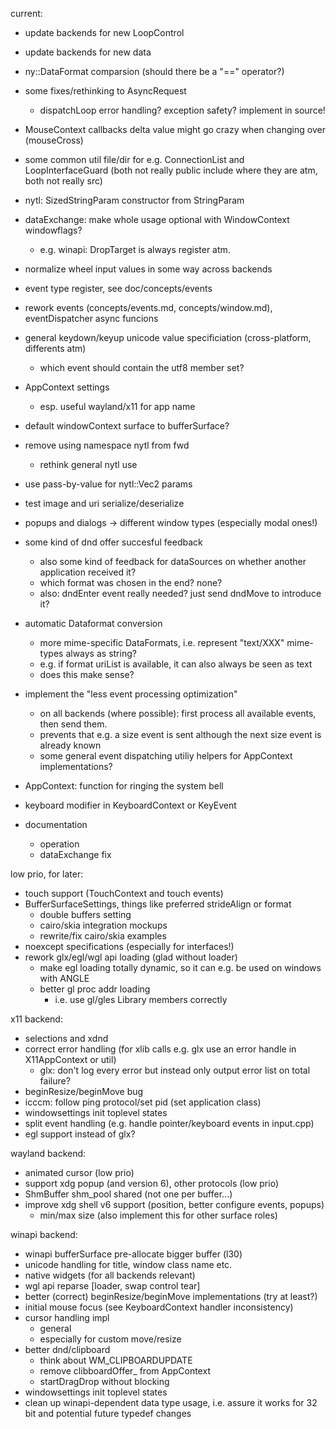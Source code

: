 current:

- update backends for new LoopControl
- update backends for new data
- ny::DataFormat comparsion (should there be a "==" operator?)
- some fixes/rethinking to AsyncRequest
	- dispatchLoop error handling? exception safety? implement in source!

- MouseContext callbacks delta value might go crazy when changing over (mouseCross)

- some common util file/dir for e.g. ConnectionList and LoopInterfaceGuard
	(both not really public include where they are atm, both not really src)

- nytl: SizedStringParam constructor from StringParam

- dataExchange: make whole usage optional with WindowContext windowflags?
	- e.g. winapi: DropTarget is always register atm.

- normalize wheel input values in some way across backends
- event type register, see doc/concepts/events
- rework events (concepts/events.md, concepts/window.md), eventDispatcher async funcions
- general keydown/keyup unicode value specificiation (cross-platform, differents atm)
	- which event should contain the utf8 member set?
- AppContext settings
	- esp. useful wayland/x11 for app name
- default windowContext surface to bufferSurface?
- remove using namespace nytl from fwd
	- rethink general nytl use
- use pass-by-value for nytl::Vec2 params
- test image and uri serialize/deserialize
- popups and dialogs -> different window types (especially modal ones!)
- some kind of dnd offer succesful feedback
	- also some kind of feedback for dataSources on whether another application received it?
	- which format was chosen in the end? none?
	- also: dndEnter event really needed? just send dndMove to introduce it?

- automatic Dataformat conversion
	- more mime-specific DataFormats, i.e. represent "text/XXX" mime-types always as string?
	- e.g. if format uriList is available, it can also always be seen as text
	- does this make sense?

- implement the "less event processing optimization"
	- on all backends (where possible): first process all available events, then send them.
	- prevents that e.g. a size event is sent although the next size event is already known
	- some general event dispatching utiliy helpers for AppContext implementations?

- AppContext: function for ringing the system bell
- keyboard modifier in KeyboardContext or KeyEvent

- documentation
	- operation
	- dataExchange fix

low prio, for later:

- touch support (TouchContext and touch events)
- BufferSurfaceSettings, things like preferred strideAlign or format
	- double buffers setting
	- cairo/skia integration mockups
	- rewrite/fix cairo/skia examples
- noexcept specifications (especially for interfaces!)
- rework glx/egl/wgl api loading (glad without loader)
	- make egl loading totally dynamic, so it can e.g. be used on windows with ANGLE
	- better gl proc addr loading
		- i.e. use gl/gles Library members correctly

x11 backend:
- selections and xdnd
- correct error handling (for xlib calls e.g. glx use an error handle in X11AppContext or util)
	- glx: don't log every error but instead only output error list on total failure?
- beginResize/beginMove bug
- icccm: follow ping protocol/set pid (set application class)
- windowsettings init toplevel states
- split event handling (e.g. handle pointer/keyboard events in input.cpp)
- egl support instead of glx?

wayland backend:
- animated cursor (low prio)
- support xdg popup (and version 6), other protocols (low prio)
- ShmBuffer shm_pool shared (not one per buffer...)
- improve xdg shell v6 support (position, better configure events, popups)
	- min/max size (also implement this for other surface roles)

winapi backend:
- winapi bufferSurface pre-allocate bigger buffer (l30)
- unicode handling for title, window class name etc.
- native widgets (for all backends relevant)
- wgl api reparse [loader, swap control tear]
- better (correct) beginResize/beginMove implementations (try at least?)
- initial mouse focus (see KeyboardContext handler inconsistency)
- cursor handling impl
	- general
	- especially for custom move/resize
- better dnd/clipboard
	- think about WM_CLIPBOARDUPDATE
	- remove clibboardOffer_ from AppContext
	- startDragDrop without blocking
- windowsettings init toplevel states
- clean up winapi-dependent data type usage, i.e. assure it works for 32 bit and
	potential future typedef changes
